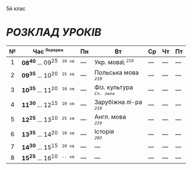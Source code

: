 5й клас

# *РОЗКЛАД УРОКІВ*

| № | Час <sup>`Перерва`</sup> | Пн | Вт | Ср | Чт | Пт |
|:---:|---|---|---|---|---|---|
| 1 | **08<sup>40</sup>** ... 09<sup>25</sup> <sup>` 10 хв`</sup> | — | Укр. мова\ *<sup>`219`</sup>* | — | — | — |
| 2 | **09<sup>35</sup>** ... 10<sup>20</sup> <sup>` 15 хв`</sup> | — | Польська мова </br>*<sup>`219`</sup>* | — | — | — |
| 3 | **10<sup>35</sup>** ... 11<sup>20</sup> <sup>` 10 хв`</sup> | — | Фіз. культура </br>*<sup>`Сп. зала`</sup>* | — | — | — |
| 4 | **11<sup>30</sup>** ... 12<sup>15</sup> <sup>` 10 хв`</sup> | — | Зарубіжна лі-ра </br>*<sup>`219`</sup>* | — | — | — |
| 5 | **12<sup>25</sup>** ... 13<sup>10</sup> <sup>` 25 хв`</sup> | — | Англ. мова </br>*<sup>`219`</sup>* | — | — | — |
| 6 | **13<sup>35</sup>** ... 14<sup>20</sup> <sup>` 10 хв`</sup> | — | Історія </br>*<sup>`202`</sup>* | — | — | — |
| 7 | **14<sup>30</sup>** ... 15<sup>15</sup> <sup>` 10 хв`</sup> | — | — | — | — | — |
| 8 | **15<sup>25</sup>** ... 16<sup>10</sup> <sup>` -- хв`</sup> | — | — | — | — | — |
